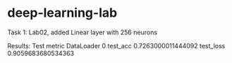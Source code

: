 # deep-learning-lab
Task 1: Lab02, added Linear layer with 256 neurons

Results:
Test metric             DataLoader 0
test_acc            0.7263000011444092
test_loss           0.9059683680534363

